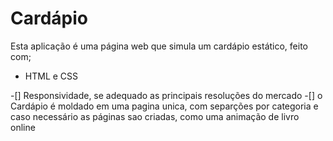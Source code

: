 # Cardápio

Esta aplicação é uma página web
que simula um cardápio estático,
feito com;

- HTML e CSS

-[] Responsividade, se adequado as principais resoluções do mercado
-[] o Cardápio é moldado em uma pagina unica, com separções por categoria e caso necessário  as páginas sao criadas, como uma animação de livro online

